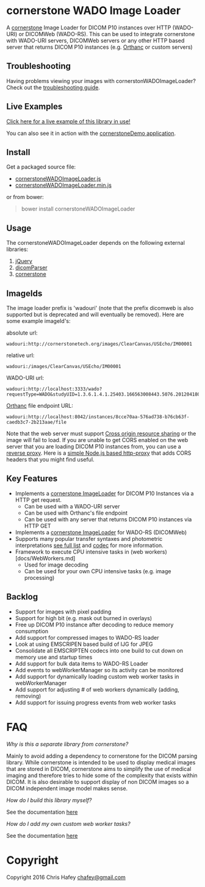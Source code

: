 cornerstone WADO Image Loader
=============================

A [cornerstone](https://github.com/chafey/cornerstone) Image Loader for DICOM P10 instances over
HTTP (WADO-URI) or DICOMWeb (WADO-RS).  This can be used to integrate cornerstone with WADO-URI
servers, DICOMWeb servers or any other HTTP based server that returns DICOM P10 instances
 (e.g. [Orthanc](http://www.orthanc-server.com/) or custom servers)

Troubleshooting
---------------

Having problems viewing your images with cornerstonWADOImageLoader?  Check out the
[troubleshooting guide](https://github.com/chafey/cornerstoneWADOImageLoader/wiki/troubleshooting).

Live Examples
---------------

[Click here for a live example of this library in use!](http://rawgithub.com/chafey/cornerstoneWADOImageLoader/master/examples/index.html)

You can also see it in action with the
[cornerstoneDemo application](https://github.com/chafey/cornerstoneDemo).

Install
-------

Get a packaged source file:

* [cornerstoneWADOImageLoader.js](https://raw.githubusercontent.com/chafey/cornerstoneWADOImageLoader/master/dist/cornerstoneWADOImageLoader.js)
* [cornerstoneWADOImageLoader.min.js](https://raw.githubusercontent.com/chafey/cornerstoneWADOImageLoader/master/dist/cornerstoneWADOImageLoader.min.js)

or from bower:

> bower install cornerstoneWADOImageLoader

Usage
-------

The cornerstoneWADOImageLoader depends on the following external libraries:

1. [jQuery](https://github.com/jquery/jquery)
2. [dicomParser](https://github.com/chafey/dicomParser) 
3. [cornerstone](https://github.com/chafey/cornerStone)

ImageIds
--------

The image loader prefix is 'wadouri' (note that the prefix dicomweb is also supported but is deprecated and will eventually
be removed).  Here are some example imageId's:

absolute url:

```
wadouri:http://cornerstonetech.org/images/ClearCanvas/USEcho/IM00001
```

relative url:

```
wadouri:/images/ClearCanvas/USEcho/IM00001
```

WADO-URI url:

```
wadouri:http://localhost:3333/wado?requestType=WADO&studyUID=1.3.6.1.4.1.25403.166563008443.5076.20120418075541.1&seriesUID=1.3.6.1.4.1.25403.166563008443.5076.20120418075541.2&objectUID=1.3.6.1.4.1.25403.166563008443.5076.20120418075557.1&contentType=application%2Fdicom&transferSyntax=1.2.840.10008.1.2.1
```

[Orthanc](http://www.orthanc-server.com/) file endpoint URL:

```
wadouri:http://localhost:8042/instances/8cce70aa-576ad738-b76cb63f-caedb3c7-2b213aae/file
```

Note that the web server must support [Cross origin resource sharing](http://en.wikipedia.org/wiki/Cross-origin_resource_sharing) 
or the image will fail to load.  If you are unable to get CORS enabled on the web server that you are loading DICOM P10
instances from, you can use a [reverse proxy](http://en.wikipedia.org/wiki/Reverse_proxy).  Here is a 
[simple Node.js based http-proxy](http://chafey.blogspot.com/2014/09/working-around-cors.html) that adds CORS headers
that you might find useful.

Key Features
------------

* Implements a [cornerstone ImageLoader](https://github.com/chafey/cornerstone/wiki/ImageLoader) for DICOM P10 Instances via a HTTP get request.
  * Can be used with a WADO-URI server
  * Can be used with Orthanc's file endpoint
  * Can be used with any server that returns DICOM P10 instances via HTTP GET
* Implements a [cornerstone ImageLoader](https://github.com/chafey/cornerstone/wiki/ImageLoader) for WADO-RS (DICOMWeb)
* Supports many popular transfer syntaxes and photometric interpretations [see full list](https://github.com/chafey/cornerstoneWADOImageLoader/blob/master/docs/TransferSyntaxes.md) and [codec](docs/Codecs.md) for more information.
* Framework to execute CPU intensive tasks in (web workers)[docs/WebWorkers.md]
  * Used for image decoding
  * Can be used for your own CPU intensive tasks (e.g. image processing)

Backlog
-------

* Support for images with pixel padding
* Support for high bit (e.g. mask out burned in overlays)
* Free up DICOM P10 instance after decoding to reduce memory consumption
* Add support for compressed images to WADO-RS loader
* Look at using EMSCRIPEN based build of IJG for JPEG
* Consolidate all EMSCRIPTEN codecs into one build to cut down on memory use and startup times
* Add support for bulk data items to WADO-RS Loader
* Add events to webWorkerManager so its activity can be monitored
* Add support for dynamically loading custom web worker tasks in webWorkerManager
* Add support for adjusting # of web workers dynamically (adding, removing)
* Add support for issuing progress events from web worker tasks

FAQ
===

_Why is this a separate library from cornerstone?_

Mainly to avoid adding a dependency to cornerstone for the DICOM parsing library.  While cornerstone is
intended to be used to display medical images that are stored in DICOM, cornerstone aims to simplify
the use of medical imaging and therefore tries to hide some of the complexity that exists within
DICOM.  It is also desirable to support display of non DICOM images so a DICOM independent image model
makes sense.

_How do I build this library myself?_

See the documentation [here](docs/Building.md)

_How do I add my own custom web worker tasks?_

See the documentation [here](docs/WebWorkers.md)

Copyright
============
Copyright 2016 Chris Hafey [chafey@gmail.com](mailto:chafey@gmail.com)
